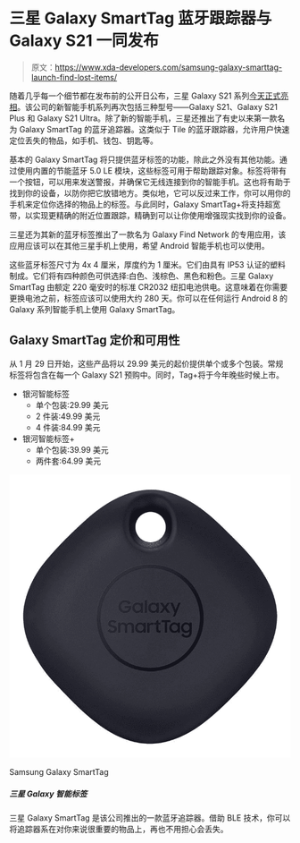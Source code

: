 # 三星 Galaxy SmartTag 蓝牙跟踪器与 Galaxy S21 一同发布

> 原文：<https://www.xda-developers.com/samsung-galaxy-smarttag-launch-find-lost-items/>

随着几乎每一个细节都在发布前的公开日公布，三星 Galaxy S21 系列[今天正式亮相](https://www.xda-developers.com/samsung-galaxy-s21/)。该公司的新智能手机系列再次包括三种型号——Galaxy S21、Galaxy S21 Plus 和 Galaxy S21 Ultra。除了新的智能手机，三星还推出了有史以来第一款名为 Galaxy SmartTag 的蓝牙追踪器。这类似于 Tile 的蓝牙跟踪器，允许用户快速定位丢失的物品，如手机、钱包、钥匙等。

基本的 Galaxy SmartTag 将只提供蓝牙标签的功能，除此之外没有其他功能。通过使用内置的节能蓝牙 5.0 LE 模块，这些标签可用于帮助跟踪对象。标签将带有一个按钮，可以用来发送警报，并确保它无线连接到你的智能手机。这也将有助于找到你的设备，以防你把它放错地方。类似地，它可以反过来工作，你可以用你的手机来定位你选择的物品上的标签。与此同时，Galaxy SmartTag+将支持超宽带，以实现更精确的附近位置跟踪，精确到可以让你使用增强现实找到你的设备。

三星还为其新的蓝牙标签推出了一款名为 Galaxy Find Network 的专用应用，该应用应该可以在其他三星手机上使用，希望 Android 智能手机也可以使用。

这些蓝牙标签尺寸为 4x 4 厘米，厚度约为 1 厘米。它们由具有 IP53 认证的塑料制成。它们将有四种颜色可供选择:白色、浅棕色、黑色和粉色。三星 Galaxy SmartTag 由额定 220 毫安时的标准 CR2032 纽扣电池供电。这意味着在你需要更换电池之前，标签应该可以使用大约 280 天。你可以在任何运行 Android 8 的 Galaxy 系列智能手机上使用 Galaxy SmartTag。

## Galaxy SmartTag 定价和可用性

从 1 月 29 日开始，这些产品将以 29.99 美元的起价提供单个或多个包装。常规标签将包含在每一个 Galaxy S21 预购中。同时，Tag+将于今年晚些时候上市。

*   银河智能标签
    *   单个包装:29.99 美元
    *   2 件装:49.99 美元
    *   4 件装:84.99 美元
*   银河智能标签+
    *   单个包装:39.99 美元
    *   两件套:64.99 美元

 <picture>![The Samsung Galaxy SmartTag is the company's take on a Bluetooth tracker. With BLE technology, you can attach the tracker to objects important to you, and never be worried again about losing them.](img/5d2623dae02b72f9b36fafc08f9913a2.png)</picture> 

Samsung Galaxy SmartTag

##### 三星 Galaxy 智能标签

三星 Galaxy SmartTag 是该公司推出的一款蓝牙追踪器。借助 BLE 技术，你可以将追踪器系在对你来说很重要的物品上，再也不用担心会丢失。
